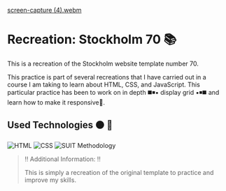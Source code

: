 [screen-capture (4).webm](https://user-images.githubusercontent.com/125751323/224992707-51c85fcc-6b1b-40a7-8e16-ea2e32d8405f.webm)

# Recreation: Stockholm 70 :books:

This is a recreation of the Stockholm website template number 70. 

This practice is part of several recreations that I have carried out in a course I am taking to learn about HTML, CSS, and JavaScript. This particular practice has been to work on in depth :black_medium_square::black_medium_small_square::black_small_square: display grid	:black_small_square::black_medium_small_square::black_medium_square: and learn how to make it responsive:iphone:. 	

## Used Technologies :orange_circle: :large_blue_circle:

![HTML](https://img.shields.io/static/v1?label=&message=Html&color=orange&logo=html5&logoColor=white&style=for-the-badge)
![CSS](https://img.shields.io/static/v1?label=&message=css&color=blue&logo=css3&logoColor=white&style=for-the-badge)
![SUIT Methodology](https://img.shields.io/static/v1?label=&message=suitcss&color=lightblue&logo=suit&logoColor=white&style=for-the-badge)

> :bangbang: Additional Information: :bangbang:
>
> This is simply a recreation of the original template to practice and improve my skills.
